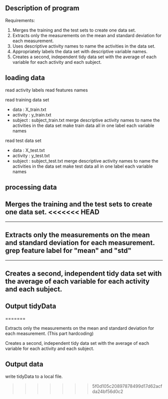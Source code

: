 ## Description of program
 Requirements:
 <ol>
 <li>Merges the training and the test sets to create one data set.</li>
 <li>Extracts only the measurements on the mean and standard deviation for each measurement. </li>
 <li>Uses descriptive activity names to name the activities in the data set.</li>
 <li>Appropriately labels the data set with descriptive variable names.</li>
 <li>Creates a second, independent tidy data set with the average of each variable for each activity and each subject.</li>
 </ol>

## loading data
read activity labels
read features names

read training data set 
* data     : X_train.txt
* activity : y_train.txt
* subject  : subject_train.txt
merge descriptive activity names to name the activities in the data set
make train data all in one
label each variable names

read test data set
* data     : X_test.txt
* activity : y_test.txt
* subject  : subject_test.txt
merge descriptive activity names to name the activities in the data set
make test data all in one
label each variable names

## processing data
Merges the training and the test sets to create one data set.
<<<<<<< HEAD
---------------------------------------------------------------------------

---------------------------------------------------------------------------
Extracts only the measurements on the mean and standard deviation for each 
  measurement. 
  grep feature label for "mean" and "std"
---------------------------------------------------------------------------

---------------------------------------------------------------------------
Creates a second, independent tidy data set with the average of each 
  variable for each activity and each subject. 
---------------------------------------------------------------------------
Output tidyData
---------------------------------------------------------------------------
=======

Extracts only the measurements on the mean and standard deviation for each measurement. 
  (This part hardcoding)

Creates a second, independent tidy data set with the average of each variable for each activity and each subject. 

## Output data
write tidyData to a local file.

>>>>>>> 5f0d105c20897878499d17d62acfda24bf56d0c2
